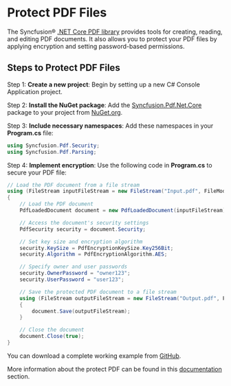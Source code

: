 # Protect PDF Files

The Syncfusion&reg; [.NET Core PDF library](https://www.syncfusion.com/document-processing/pdf-framework/net-core/pdf-library) provides tools for creating, reading, and editing PDF documents. It also allows you to protect your PDF files by applying encryption and setting password-based permissions.

## Steps to Protect PDF Files

Step 1: **Create a new project**: Begin by setting up a new C# Console Application project.

Step 2: **Install the NuGet package**: Add the [Syncfusion.Pdf.Net.Core](https://www.nuget.org/packages/Syncfusion.Pdf.Net.Core/) package to your project from [NuGet.org](https://www.nuget.org/).

Step 3: **Include necessary namespaces**: Add these namespaces in your **Program.cs** file:

   ```csharp
   using Syncfusion.Pdf.Security;
   using Syncfusion.Pdf.Parsing;
   ```

Step 4: **Implement encryption**: Use the following code in **Program.cs** to secure your PDF file:

   ```csharp
   // Load the PDF document from a file stream
   using (FileStream inputFileStream = new FileStream("Input.pdf", FileMode.Open, FileAccess.Read))
   {
       // Load the PDF document
       PdfLoadedDocument document = new PdfLoadedDocument(inputFileStream);

       // Access the document's security settings
       PdfSecurity security = document.Security;

       // Set key size and encryption algorithm
       security.KeySize = PdfEncryptionKeySize.Key256Bit;
       security.Algorithm = PdfEncryptionAlgorithm.AES;

       // Specify owner and user passwords
       security.OwnerPassword = "owner123";
       security.UserPassword = "user123";

       // Save the protected PDF document to a file stream
       using (FileStream outputFileStream = new FileStream("Output.pdf", FileMode.Create))
       {
           document.Save(outputFileStream);
       }

       // Close the document
       document.Close(true);
   }
   ```

You can download a complete working example from [GitHub](https://github.com/SyncfusionExamples/PDF-Examples/tree/master/Security/Protect-an-existing-PDF-document/).

More information about the protect PDF can be found in this [documentation](https://help.syncfusion.com/document-processing/pdf/pdf-library/net/working-with-security) section.